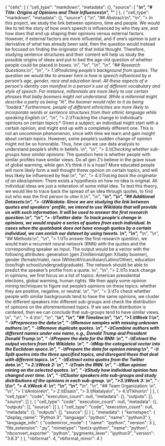 {
 "cells": [
  {
   "cell_type": "markdown",
   "metadata": {},
   "source": [
    "***\n",
    "# Title: Origins of Opinions and Their Influences\n",
    "***"
   ]
  },
  {
   "cell_type": "markdown",
   "metadata": {},
   "source": [
    "\n",
    "## Abstract:\n",
    "\n",
    "> In this project, we study the link between opinions, time and people. We would like to tell the story of how one’s speech is influenced by who they are, and how does that end up shaping their opinions versus external factors. However, if external factors are more influential, and if one’s opinion is just a derivative of what has already been said, then the question would instead be focused on finding the originator of that initial thought. Therefore, studying sentence structures and their content will help us study the possible origins of ideas and put to bed the age-old question of whether people could be placed in boxes. \n",
    "\n",
    "***\n",
    "\n",
    "## Research Questions:\n",
    "\n",
    "> 1.\t*Predicting people’s background from quotes:* The question we would like to answer here is how is speech influenced by a person’s age, gender, race and education level. All these aspects of a person's identity can manifest in a person's use of different vocabulary and style of speech. For instance, millennials are more likely to use certain phrases that baby boomers might not understand. While a millennial might describe a party as being \"lit\", the boomer would refer to it as being \"loaded.\" Furthermore, people of different ethnicities are more likely to incorporate words or sentence structures from their ethnic language while speaking English.\n",
    "\n",
    "> 2.\t*Tracking the change in individual’s opinions on certain topics:* Given a subject, an individual might start with a certain opinion, and might end up with a completely different one. This is not an uncommon phenomenon, since with time we learn and gain insight about certain topics. However, some people’s sudden change of opinion might not be so honorable. Thus, how can we use data analysis to understand people’s shifts in beliefs.  \n",
    "\n",
    "> 3.\t*Checking whether sub-groups have similar opinions:* The question here is whether people with similar profiles have similar views. Do all gen Z’s believe in the grave issue of global warming, while gen X’s think it is a hoax? More educated people will more likely form a well thought threw opinion on certain topics, and will less likely be influenced by fear.\n",
    "\n",
    "> 4.\t*Tracing back the originator of an idea/opinion:* There exists a hypothesis on how no idea is original. All individual ideas are just a reiteration of some initial idea. To test this theory, we would like to trace back the spread of an idea through quotes, to find out who was the first person to utter it.\n",
    "\n",
    "***\n",
    "\n",
    "## Additional Datasets:\n",
    "> -\tWikidata: Since we are studying the link between quotes and speakers’ profile, we intend to use Wikidata that will provide us with such information. It will be used to answer the first research question.\n",
    "\n",
    "> -\tTwitter data: To track people’s change in opinions, we would require a series of quotes from each individual. In cases when the quotebank does not have enough quotes by a certain individual, we can enrich our dataset by using tweets. \n",
    "\n",
    "***\n",
    "\n",
    "## Methods:\n",
    "\n",
    "> 1.\tTo answer the first research question, we would train a recurrent neural network (RNN) with the quotes and the corresponding speaker as input. The output would be a vector with the following attributes: generation (gen Z/millennial/gen X/baby boomer), gender (female/male), race (White/African/Asian/Latino/Other), education (non/high school/undergrad/graduate). The network should be able to predict the speaker’s profile from a quote. \n",
    "\n",
    "> 2.\tTo track change in opinions, we first focus on a list of topics: American presidential elections, global warming, human rights. We then apply some opinion mining techniques to figure out people’s opinions on these topics: whether they are positive, negative, or neutral. \n",
    "\n",
    "> 3.\tTo check whether people with similar backgrounds tend to have the same opinions, we cluster the different speakers into different sub-groups and check the distribution of opinions on the aforementioned topics. If we see the distribution is centered, then we can conclude that sub-groups tend to have similar views. \n",
    "\n",
    "> 4.\t\n",
    "\n",
    "***\n",
    "\n",
    "## Timeline:\n",
    "\n",
    ">1.\tWeek 1:\n",
    "    -\tPreprocess the data:\n",
    "        -\tRemove samples with missing unknown authors.\n",
    "        -\tRemove duplicate quotes. \n",
    "        -\tCombine authors with different names under one name, e.g., Donald Trump and President Donald Trump.\n",
    "    -\tPrepare the data for the RNN: \n",
    "        -\tExtract the output vectors from the Wikidata. \n",
    "        -\tMap the categorical vector into the Euclidean space.\n",
    "    -\tPrepare the data for opinion mining:\n",
    "        -\t Split quotes into the three specified topics, and disregard those that deal with different topics.  \n",
    "    -\tExtract extra quotes from the Twitter data.\n",
    "> 2.\tWeek 2: \n",
    "    -\tTrain the RNN. \n",
    "    -\tRun opinion mining on the selected quotes. \n",
    "    -\tStudy how individual opinion has changed over time. \n",
    "    -\tCluster speakers into sub-groups and study distributions of the opinions in each sub-group. \n",
    ">3.\tWeek 3:  \n",
    "    -\t\n",
    "> 4.\tWeek 4: \n",
    "\n",
    "\n",
    "***\n",
    "\n",
    "## Team Organization: \n",
    "\n",
    "> 1.\tAntoine\n",
    "> 2.\tElsa\n",
    "> 3.\tNatalya\n",
    "> 4.\tTikhon\n"
   ]
  },
  {
   "cell_type": "code",
   "execution_count": null,
   "metadata": {},
   "outputs": [],
   "source": []
  },
  {
   "cell_type": "code",
   "execution_count": null,
   "metadata": {},
   "outputs": [],
   "source": []
  },
  {
   "cell_type": "code",
   "execution_count": null,
   "metadata": {},
   "outputs": [],
   "source": []
  }
 ],
 "metadata": {
  "kernelspec": {
   "display_name": "Python 3",
   "language": "python",
   "name": "python3"
  },
  "language_info": {
   "codemirror_mode": {
    "name": "ipython",
    "version": 3
   },
   "file_extension": ".py",
   "mimetype": "text/x-python",
   "name": "python",
   "nbconvert_exporter": "python",
   "pygments_lexer": "ipython3",
   "version": "3.8.3"
  }
 },
 "nbformat": 4,
 "nbformat_minor": 4
}
